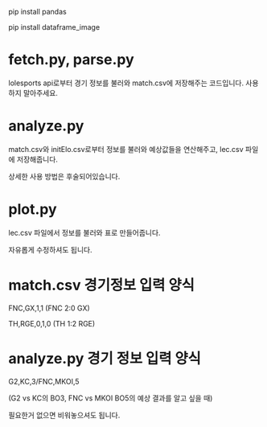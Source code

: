 pip install pandas

pip install dataframe_image

# fetch.py, parse.py

lolesports api로부터 경기 정보를 불러와 match.csv에 저장해주는 코드입니다. 사용하지 말아주세요.

# analyze.py

match.csv와 initElo.csv로부터 정보를 불러와 예상값들을 연산해주고, lec.csv 파일에 저장해줍니다.

상세한 사용 방법은 후술되어있습니다.

# plot.py

lec.csv 파일에서 정보를 불러와 표로 만들어줍니다.

자유롭게 수정하셔도 됩니다.





# match.csv 경기정보 입력 양식

FNC,GX,1,1 (FNC 2:0 GX)

TH,RGE,0,1,0 (TH 1:2 RGE)

# analyze.py 경기 정보 입력 양식

G2,KC,3/FNC,MKOI,5

(G2 vs KC의 BO3, FNC vs MKOI BO5의 예상 결과를 알고 싶을 때)

필요한거 없으면 비워놓으셔도 됩니다.
